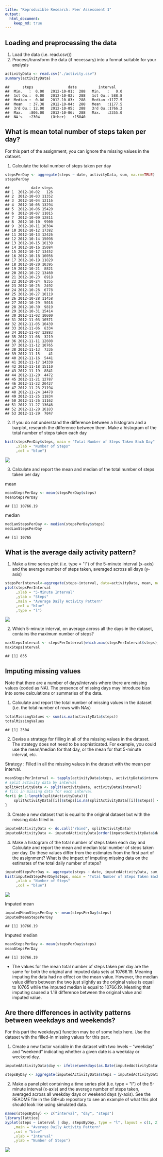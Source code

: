 ```yaml
---
title: "Reproducible Research: Peer Assessment 1"
output: 
  html_document:
    keep_md: true
---
```



## Loading and preprocessing the data
1. Load the data (i.e. read.csv())
2. Process/transform the data (if necessary) into a format suitable for your analysis

```r
activityData <- read.csv("./activity.csv")
summary(activityData)
```

```
##      steps                date          interval     
##  Min.   :  0.00   2012-10-01:  288   Min.   :   0.0  
##  1st Qu.:  0.00   2012-10-02:  288   1st Qu.: 588.8  
##  Median :  0.00   2012-10-03:  288   Median :1177.5  
##  Mean   : 37.38   2012-10-04:  288   Mean   :1177.5  
##  3rd Qu.: 12.00   2012-10-05:  288   3rd Qu.:1766.2  
##  Max.   :806.00   2012-10-06:  288   Max.   :2355.0  
##  NA's   :2304     (Other)   :15840
```


## What is mean total number of steps taken per day?
For this part of the assignment, you can ignore the missing values in the dataset.

1. Calculate the total number of steps taken per day

```r
stepsPerDay <- aggregate(steps ~ date, activityData, sum, na.rm=TRUE)
stepsPerDay
```

```
##          date steps
## 1  2012-10-02   126
## 2  2012-10-03 11352
## 3  2012-10-04 12116
## 4  2012-10-05 13294
## 5  2012-10-06 15420
## 6  2012-10-07 11015
## 7  2012-10-09 12811
## 8  2012-10-10  9900
## 9  2012-10-11 10304
## 10 2012-10-12 17382
## 11 2012-10-13 12426
## 12 2012-10-14 15098
## 13 2012-10-15 10139
## 14 2012-10-16 15084
## 15 2012-10-17 13452
## 16 2012-10-18 10056
## 17 2012-10-19 11829
## 18 2012-10-20 10395
## 19 2012-10-21  8821
## 20 2012-10-22 13460
## 21 2012-10-23  8918
## 22 2012-10-24  8355
## 23 2012-10-25  2492
## 24 2012-10-26  6778
## 25 2012-10-27 10119
## 26 2012-10-28 11458
## 27 2012-10-29  5018
## 28 2012-10-30  9819
## 29 2012-10-31 15414
## 30 2012-11-02 10600
## 31 2012-11-03 10571
## 32 2012-11-05 10439
## 33 2012-11-06  8334
## 34 2012-11-07 12883
## 35 2012-11-08  3219
## 36 2012-11-11 12608
## 37 2012-11-12 10765
## 38 2012-11-13  7336
## 39 2012-11-15    41
## 40 2012-11-16  5441
## 41 2012-11-17 14339
## 42 2012-11-18 15110
## 43 2012-11-19  8841
## 44 2012-11-20  4472
## 45 2012-11-21 12787
## 46 2012-11-22 20427
## 47 2012-11-23 21194
## 48 2012-11-24 14478
## 49 2012-11-25 11834
## 50 2012-11-26 11162
## 51 2012-11-27 13646
## 52 2012-11-28 10183
## 53 2012-11-29  7047
```

2. If you do not understand the difference between a histogram and a barplot, research the difference between them. Make a histogram of the total number of steps taken each day

```r
hist(stepsPerDay$steps, main = "Total Number of Steps Taken Each Day"
     ,xlab = "Number of Steps"
     ,col = "blue")
```

![](PA1_template_files/figure-html/unnamed-chunk-3-1.png)<!-- -->

3. Calculate and report the mean and median of the total number of steps taken per day

mean

```r
meanStepsPerDay <- mean(stepsPerDay$steps)
meanStepsPerDay
```

```
## [1] 10766.19
```
median

```r
medianStepsPerDay <- median(stepsPerDay$steps)
medianStepsPerDay
```

```
## [1] 10765
```


## What is the average daily activity pattern?
1. Make a time series plot (i.e. type = "l") of the 5-minute interval (x-axis) and the average number of steps taken, averaged across all days (y-axis)

```r
stepsPerInterval<-aggregate(steps~interval, data=activityData, mean, na.rm=TRUE)
plot(stepsPerInterval 
     ,xlab = "5-Minute Interval"
     ,ylab = "Steps"
     ,main = "Average Daily Activity Pattern"
     ,col = "blue"
     ,type = "l")
```

![](PA1_template_files/figure-html/unnamed-chunk-6-1.png)<!-- -->

2. Which 5-minute interval, on average across all the days in the dataset, contains the maximum number of steps?

```r
maxStepsInterval <- stepsPerInterval[which.max(stepsPerInterval$steps),]$interval
maxStepsInterval
```

```
## [1] 835
```


## Imputing missing values
Note that there are a number of days/intervals where there are missing values (coded as NA). The presence of missing days may introduce bias into some calculations or summaries of the data.

1. Calculate and report the total number of missing values in the dataset (i.e. the total number of rows with NAs)

```r
totalMissingValues <- sum(is.na(activityData$steps))
totalMissingValues
```

```
## [1] 2304
```

2. Devise a strategy for filling in all of the missing values in the dataset. The strategy does not need to be sophisticated. For example, you could use the mean/median for that day, or the mean for that 5-minute interval, etc.

Strategy : Filled in all the missing values in the dataset with the mean per interval.

```r
meanStepsPerInterval <- tapply(activityData$steps, activityData$interval, mean, na.rm = TRUE)
# split activity data by interval
splitActivityData <- split(activityData, activityData$interval)
# fill in missing data for each interval
for(i in 1:length(splitActivityData)){
    splitActivityData[[i]]$steps[is.na(splitActivityData[[i]]$steps)] <- meanStepsPerInterval[i]
}
```

3. Create a new dataset that is equal to the original dataset but with the missing data filled in.

```r
imputedActivityData <- do.call("rbind", splitActivityData)
imputedActivityData <- imputedActivityData[order(imputedActivityData$date) ,]
```

4. Make a histogram of the total number of steps taken each day and Calculate and report the mean and median total number of steps taken per day. Do these values differ from the estimates from the first part of the assignment? What is the impact of imputing missing data on the estimates of the total daily number of steps?

```r
imputedStepsPerDay <- aggregate(steps ~ date, imputedActivityData, sum, na.rm=TRUE)
hist(imputedStepsPerDay$steps, main = "Total Number of Steps Taken Each Day"
     ,xlab = "Number of Steps"
     ,col = "blue")
```

![](PA1_template_files/figure-html/unnamed-chunk-11-1.png)<!-- -->

Imputed mean

```r
imputedMeanStepsPerDay <- mean(stepsPerDay$steps)
imputedMeanStepsPerDay
```

```
## [1] 10766.19
```

Imputed median

```r
meanStepsPerDay <- mean(stepsPerDay$steps)
meanStepsPerDay
```

```
## [1] 10766.19
```
* The values for the mean total number of steps taken per day are the same for both the original and imputed data sets at 10766.19. Meaning imputing the data had no effect on the mean value. However, the median value differs between the two just slightly as the original value is equal to 10765 while the imputed median is equal to 10766.19. Meaning that imputing caused a 1.19 difference between the original value and imputed value.


## Are there differences in activity patterns between weekdays and weekends?
For this part the weekdays() function may be of some help here. Use the dataset with the filled-in missing values for this part.

1. Create a new factor variable in the dataset with two levels – “weekday” and “weekend” indicating whether a given date is a weekday or weekend day.

```r
imputedActivityData$day <- ifelse(weekdays(as.Date(imputedActivityData$date)) == "Saturday" | weekdays(as.Date(imputedActivityData$date)) == "Sunday", "weekend", "weekday")

stepsByDay <- aggregate(imputedActivityData$steps ~ imputedActivityData$interval + imputedActivityData$day, imputedActivityData, mean, na.rm = TRUE)
```

2. Make a panel plot containing a time series plot (i.e. type = "l") of the 5-minute interval (x-axis) and the average number of steps taken, averaged across all weekday days or weekend days (y-axis). See the README file in the GitHub repository to see an example of what this plot should look like using simulated data.

```r
names(stepsByDay) <- c("interval", "day", "steps")
library(lattice)
xyplot(steps ~ interval | day, stepsByDay, type = "l", layout = c(1, 2)
    ,main = "Average Daily Activity Pattern"
    ,col = "blue"
    ,xlab = "Interval" 
    ,ylab = "Number of Steps")
```

![](PA1_template_files/figure-html/unnamed-chunk-15-1.png)<!-- -->



